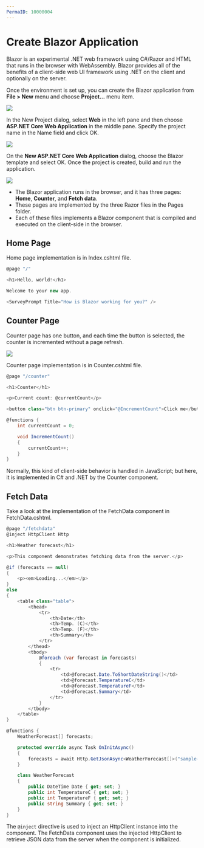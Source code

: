 ```yaml
---
PermaID: 10000004
---
```



# Create Blazor Application

Blazor is an experimental .NET web framework using C#/Razor and HTML that runs in the browser with WebAssembly. Blazor provides all of the benefits of a client-side web UI framework using .NET on the client and optionally on the server.

Once the environment is set up, you can create the Blazor application from **File > New** menu and choose **Project...** menu item.

<img src="images/create-first-app1.png">

In the New Project dialog, select **Web** in the left pane and then choose **ASP.NET Core Web Application** in the middle pane. Specify the project name in the Name field and click OK.

<img src="images/create-first-app2.png">

On the **New ASP.NET Core Web Application** dialog, choose the Blazor template and select OK. Once the project is created, build and run the application.

<img src="images/create-first-app3.png">

 - The Blazor application runs in the browser, and it has three pages: **Home**, **Counter**, and **Fetch data**. 
 - These pages are implemented by the three Razor files in the Pages folder.
 - Each of these files implements a Blazor component that is compiled and executed on the client-side in the browser.

## Home Page

Home page implementation is in Index.cshtml file.

```csharp
@page "/"

<h1>Hello, world!</h1>

Welcome to your new app.

<SurveyPrompt Title="How is Blazor working for you?" />

```

## Counter Page

Counter page has one button, and each time the button is selected, the counter is incremented without a page refresh. 

<img src="images/create-first-app3.png">

Counter page implementation is in Counter.cshtml file.

```csharp
@page "/counter"

<h1>Counter</h1>

<p>Current count: @currentCount</p>

<button class="btn btn-primary" onclick="@IncrementCount">Click me</button>

@functions {
    int currentCount = 0;

    void IncrementCount()
    {
        currentCount++;
    }
}
```
Normally, this kind of client-side behavior is handled in JavaScript; but here, it is implemented in C# and .NET by the Counter component.

## Fetch Data

Take a look at the implementation of the FetchData component in FetchData.cshtml. 

```csharp
@page "/fetchdata"
@inject HttpClient Http

<h1>Weather forecast</h1>

<p>This component demonstrates fetching data from the server.</p>

@if (forecasts == null)
{
    <p><em>Loading...</em></p>
}
else
{
    <table class="table">
        <thead>
            <tr>
                <th>Date</th>
                <th>Temp. (C)</th>
                <th>Temp. (F)</th>
                <th>Summary</th>
            </tr>
        </thead>
        <tbody>
            @foreach (var forecast in forecasts)
            {
                <tr>
                    <td>@forecast.Date.ToShortDateString()</td>
                    <td>@forecast.TemperatureC</td>
                    <td>@forecast.TemperatureF</td>
                    <td>@forecast.Summary</td>
                </tr>
            }
        </tbody>
    </table>
}

@functions {
    WeatherForecast[] forecasts;

    protected override async Task OnInitAsync()
    {
        forecasts = await Http.GetJsonAsync<WeatherForecast[]>("sample-data/weather.json");
    }

    class WeatherForecast
    {
        public DateTime Date { get; set; }
        public int TemperatureC { get; set; }
        public int TemperatureF { get; set; }
        public string Summary { get; set; }
    }
}
```

The `@inject` directive is used to inject an HttpClient instance into the component. The FetchData component uses the injected HttpClient to retrieve JSON data from the server when the component is initialized.